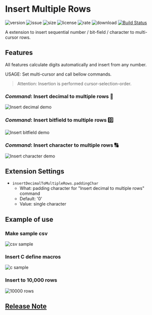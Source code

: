 # Insert Multiple Rows

![version](https://img.shields.io/github/package-json/v/yo-C-ta/insert-multiple-rows.svg) ![issue](https://img.shields.io/github/issues/yo-C-ta/insert-multiple-rows.svg) ![size](https://img.shields.io/github/repo-size/yo-C-ta/insert-multiple-rows.svg) ![license](https://img.shields.io/github/license/yo-C-ta/insert-multiple-rows.svg) ![rate](https://img.shields.io/visual-studio-marketplace/r/yo-C-ta.insert-multiple-rows.svg) ![download](https://img.shields.io/visual-studio-marketplace/d/yo-C-ta.insert-multiple-rows.svg) [![Build Status](https://travis-ci.org/yo-C-ta/insert-multiple-rows.svg?branch=master)](https://travis-ci.org/yo-C-ta/insert-multiple-rows)

A extension to insert sequential number / bit-field / character to multi-cursor rows.

## Features

All features calculate digits automatically and insert from any number.

USAGE: Set multi-cursor and call bellow commands.

> Attention: Insertion is performed cursor-selection-order.

### _Command_: Insert decimal to multiple rows :1234:

![Insert decimal demo](./images/dec.gif)

### _Command_: Insert bitfield to multiple rows :zero:

![Insert bitfield demo](./images/bit.gif)

### _Command_: Insert character to multiple rows :capital_abcd:

![Insert character demo](./images/char.gif)

## Extension Settings

-   `insertDecimalToMultipleRows.paddingChar`
    -   What: padding character for "Insert decimal to multiple rows" command
    -   Default: '0'
    -   Value: single character

## Example of use

### Make sample csv

![csv sample](./images/example/make_csv.gif)

### Insert C define macros

![c sample](./images/example/c_define.gif)

### Insert to 10,000 rows

![10000 rows](./images/example/10000rows.gif)

## [Release Note](./CHANGELOG.md)
